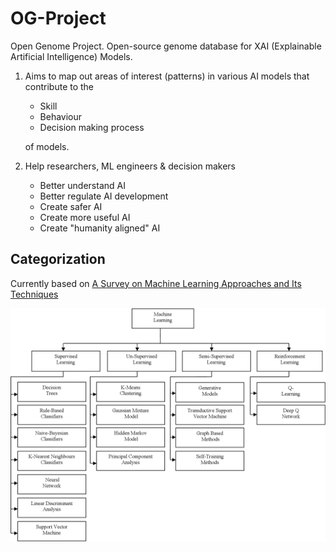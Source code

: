 # **OG-Project**

Open Genome Project. Open-source genome database for XAI (Explainable Artificial Intelligence) Models. 

1. Aims to map out areas of interest (patterns) in various AI models that contribute to the 
    - Skill 
    - Behaviour 
    - Decision making process

    of models. 

1. Help researchers, ML engineers & decision makers
    - Better understand AI
    - Better regulate AI development
    - Create safer AI
    - Create more useful AI
    - Create "humanity aligned" AI

## **Categorization**

Currently based on [A Survey on Machine Learning Approaches and Its Techniques](https://ieeexplore.ieee.org/document/9087123)

![Classification of Models](assets/classification_of_models.png)